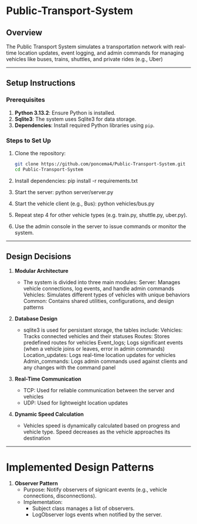 # Public-Transport-System

## Overview
The Public Transport System simulates a transportation network with real-time location updates, event logging, and admin commands for managing vehicles like buses, trains, shuttles, and private rides (e.g., Uber)

---

## Setup Instructions

### Prerequisites
1. **Python 3.13.2**: Ensure Python is installed.
2. **Sqlite3**: The system uses Sqlite3 for data storage.
3. **Dependencies**: Install required Python libraries using `pip`.

### Steps to Set Up
1. Clone the repository:
   ```bash
   git clone https://github.com/poncema4/Public-Transport-System.git
   cd Public-Transport-System
   ```

2. Install dependencies:
    pip install -r requirements.txt

3. Start the server:
    python server/server.py

4. Start the vehicle client (e.g., Bus):
    python vehicles/bus.py

5. Repeat step 4 for other vehicle types (e.g. train.py, shuttle.py, uber.py).

6. Use the admin console in the server to issue commands or monitor the system.

---

## Design Decisions

1. **Modular Architecture**
    - The system is divided into three main modules:
        Server: Manages vehicle connections, log events, and handle admin commands
        Vehicles: Simulates different types of vehicles with unique behaviors
        Common: Contains shared utilities, configurations, and design patterns

2. **Database Design**
    - sqlite3 is used for persistant storage, the tables include:
        Vehicles: Tracks connected vehicles and their statuses
        Routes: Stores predefined routes for vehicles
        Event_logs; Logs significant events (when a vehicle joins or leaves, error in admin commands)
        Location_updates: Logs real-time location updates for vehicles
        Admin_commands: Logs admin commands used against clients and any changes with the command panel

3. **Real-Time Communication**
    - TCP: Used for reliable communication between the server and vehicles
    - UDP: Used for lightweight location updates

4. **Dynamic Speed Calculation**
    - Vehicles speed is dynamically calculated based on progress and vehicle type. Speed decreases as the vehicle approaches its destination

---

# Implemented Design Patterns

1. **Observer Pattern**
    - Purpose: Notify observers of signicant events (e.g., vehicle connections, disconnections).
    - Implementation:
        + Subject class manages a list of observers.
        + LogObserver logs events when notified by the server.